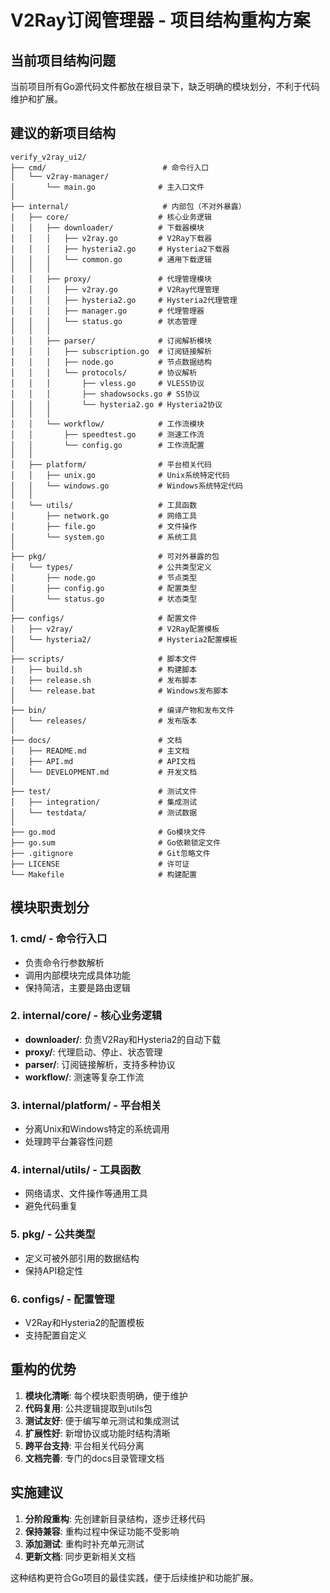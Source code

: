 # V2Ray订阅管理器 - 项目结构重构方案

## 当前项目结构问题

当前项目所有Go源代码文件都放在根目录下，缺乏明确的模块划分，不利于代码维护和扩展。

## 建议的新项目结构

```
verify_v2ray_ui2/
├── cmd/                          # 命令行入口
│   └── v2ray-manager/
│       └── main.go              # 主入口文件
│
├── internal/                     # 内部包（不对外暴露）
│   ├── core/                    # 核心业务逻辑
│   │   ├── downloader/          # 下载器模块
│   │   │   ├── v2ray.go         # V2Ray下载器
│   │   │   ├── hysteria2.go     # Hysteria2下载器
│   │   │   └── common.go        # 通用下载逻辑
│   │   │
│   │   ├── proxy/               # 代理管理模块
│   │   │   ├── v2ray.go         # V2Ray代理管理
│   │   │   ├── hysteria2.go     # Hysteria2代理管理
│   │   │   ├── manager.go       # 代理管理器
│   │   │   └── status.go        # 状态管理
│   │   │
│   │   ├── parser/              # 订阅解析模块
│   │   │   ├── subscription.go  # 订阅链接解析
│   │   │   ├── node.go          # 节点数据结构
│   │   │   └── protocols/       # 协议解析
│   │   │       ├── vless.go     # VLESS协议
│   │   │       ├── shadowsocks.go # SS协议
│   │   │       └── hysteria2.go # Hysteria2协议
│   │   │
│   │   └── workflow/            # 工作流模块
│   │       ├── speedtest.go     # 测速工作流
│   │       └── config.go        # 工作流配置
│   │
│   ├── platform/                # 平台相关代码
│   │   ├── unix.go              # Unix系统特定代码
│   │   └── windows.go           # Windows系统特定代码
│   │
│   └── utils/                   # 工具函数
│       ├── network.go           # 网络工具
│       ├── file.go              # 文件操作
│       └── system.go            # 系统工具
│
├── pkg/                         # 可对外暴露的包
│   └── types/                   # 公共类型定义
│       ├── node.go              # 节点类型
│       ├── config.go            # 配置类型
│       └── status.go            # 状态类型
│
├── configs/                     # 配置文件
│   ├── v2ray/                   # V2Ray配置模板
│   └── hysteria2/               # Hysteria2配置模板
│
├── scripts/                     # 脚本文件
│   ├── build.sh                 # 构建脚本
│   ├── release.sh               # 发布脚本
│   └── release.bat              # Windows发布脚本
│
├── bin/                         # 编译产物和发布文件
│   └── releases/                # 发布版本
│
├── docs/                        # 文档
│   ├── README.md                # 主文档
│   ├── API.md                   # API文档
│   └── DEVELOPMENT.md           # 开发文档
│
├── test/                        # 测试文件
│   ├── integration/             # 集成测试
│   └── testdata/                # 测试数据
│
├── go.mod                       # Go模块文件
├── go.sum                       # Go依赖锁定文件
├── .gitignore                   # Git忽略文件
├── LICENSE                      # 许可证
└── Makefile                     # 构建配置
```

## 模块职责划分

### 1. cmd/ - 命令行入口
- 负责命令行参数解析
- 调用内部模块完成具体功能
- 保持简洁，主要是路由逻辑

### 2. internal/core/ - 核心业务逻辑
- **downloader/**: 负责V2Ray和Hysteria2的自动下载
- **proxy/**: 代理启动、停止、状态管理
- **parser/**: 订阅链接解析，支持多种协议
- **workflow/**: 测速等复杂工作流

### 3. internal/platform/ - 平台相关
- 分离Unix和Windows特定的系统调用
- 处理跨平台兼容性问题

### 4. internal/utils/ - 工具函数
- 网络请求、文件操作等通用工具
- 避免代码重复

### 5. pkg/ - 公共类型
- 定义可被外部引用的数据结构
- 保持API稳定性

### 6. configs/ - 配置管理
- V2Ray和Hysteria2的配置模板
- 支持配置自定义

## 重构的优势

1. **模块化清晰**: 每个模块职责明确，便于维护
2. **代码复用**: 公共逻辑提取到utils包
3. **测试友好**: 便于编写单元测试和集成测试
4. **扩展性好**: 新增协议或功能时结构清晰
5. **跨平台支持**: 平台相关代码分离
6. **文档完善**: 专门的docs目录管理文档

## 实施建议

1. **分阶段重构**: 先创建新目录结构，逐步迁移代码
2. **保持兼容**: 重构过程中保证功能不受影响
3. **添加测试**: 重构时补充单元测试
4. **更新文档**: 同步更新相关文档

这种结构更符合Go项目的最佳实践，便于后续维护和功能扩展。 